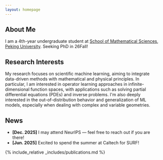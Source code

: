 ```yaml
---
layout: homepage
---
```


## About Me

I am a 4th-year undergraduate student at [School of Mathematical Sciences](http://english.math.pku.edu.cn/index.htm), [Peking University](https://english.pku.edu.cn). Seeking PhD in 26Fall!

## Research Interests
My research focuses on scientific machine learning, aiming to integrate data-driven methods with mathematical and physical principles. In particular, I am interested in operator learning approaches in infinite-dimensional function spaces, with applications such as solving partial differential equations (PDEs) and inverse problems. I'm also deeply interested in the out-of-distribution behavior and generalization of ML models, especially when dealing with complex and variable geometries.

## News

- **[Dec. 2025]** I may attend NeurIPS — feel free to reach out if you are there!  
- **[Jun. 2025]** Excited to spend the summer at Caltech for SURF!

{% include_relative _includes/publications.md %}

